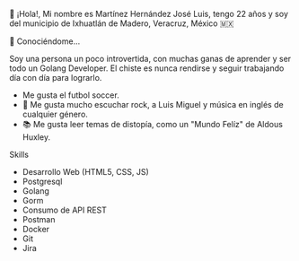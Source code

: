 👋 ¡Hola!, Mi nombre es Martínez Hernández José Luis, tengo 22 años y soy del municipio de Ixhuatlán de Madero, Veracruz, México 🇲🇽

👀 Conociéndome...

Soy una persona un poco introvertida, con muchas ganas de aprender y ser todo un Golang Developer. El chiste es nunca rendirse y seguir trabajando día con día para
lograrlo.
- Me gusta el futbol soccer.
- 🎵 Me gusta mucho escuchar rock, a Luis Miguel y música en inglés de cualquier género.
- 📚 Me gusta leer temas de distopía, como un "Mundo Felíz" de Aldous Huxley.



Skills
- Desarrollo Web (HTML5, CSS, JS)
- Postgresql
- Golang
- Gorm
- Consumo de API REST
- Postman
- Docker
- Git
- Jira





